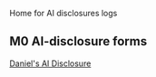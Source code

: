 Home for AI disclosures logs

## M0 AI-disclosure forms
[Daniel's AI Disclosure](forms/M0_AI_Declaration_Daniel_Shi_301594914.pdf)